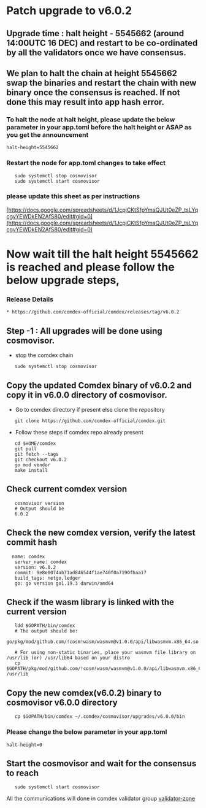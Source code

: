 # Patch upgrade to v6.0.2

## Upgrade time : halt height - 5545662 (around 14:00UTC 16 DEC) and restart to be co-ordinated by all the validators once we have consensus.

## We plan to halt the chain at height 5545662 swap the binaries and restart the chain with new binary once the consensus is reached. If not done this may result into app hash error.

### To halt the node at halt height, please update the below parameter in your app.toml before the halt height or ASAP as you get the announcement

```shell
halt-height=5545662
```

### Restart the node for app.toml changes to take effect

```shell
   sudo systemctl stop cosmovisor
   sudo systemctl start cosmovisor
```

### please update this sheet as per instructions

   [https://docs.google.com/spreadsheets/d/1JcpjCKtSfpYmaQJUt0eZP_tsLYqcgvYEWDkEN2AfS80/edit#gid=0](https://docs.google.com/spreadsheets/d/1JcpjCKtSfpYmaQJUt0eZP_tsLYqcgvYEWDkEN2AfS80/edit#gid=0)
    
# Now wait till the halt height 5545662 is reached and please follow the below upgrade steps, 

### Release Details
    * https://github.com/comdex-official/comdex/releases/tag/v6.0.2
    
## Step -1 : All upgrades will be done using cosmovisor.

* stop the comdex chain

```shell
   sudo systemctl stop cosmovisor
```

## Copy the updated Comdex binary of v6.0.2 and copy it in v6.0.0 directory of cosmovisor.

* Go to comdex directory if present else clone the repository

```shell
   git clone https://github.com/comdex-official/comdex.git
```

* Follow these steps if comdex repo already present

```shell
   cd $HOME/comdex
   git pull
   git fetch --tags
   git checkout v6.0.2
   go mod vendor
   make install
```

## Check current comdex version
```shell
   cosmovisor version
   # Output should be
   6.0.2
```

## Check the new comdex version, verify the latest commit hash

```shell
  name: comdex
   server_name: comdex
   version: v6.0.2
   commit: 9e8e0074ab71ad846544f1ae740f0a7190fbaa17
   build_tags: netgo,ledger
   go: go version go1.19.3 darwin/amd64

```

## Check if the wasm library is linked with the current version 

```shell
   ldd $GOPATH/bin/comdex
   # The output should be:
   go/pkg/mod/github.com/!cosm!wasm/wasmvm@v1.0.0/api/libwasmvm.x86_64.so

   # For using non-static binaries, place your wasmvm file library on /usr/lib (or) /usr/lib64 based on your distro
   cp $GOPATH/pkg/mod/github.com/!cosm!wasm/wasmvm@v1.0.0/api/libwasmvm.x86_64.so /usr/lib
```


## Copy the new comdex(v6.0.2) binary to cosmovisor v6.0.0 directory

```shell
   cp $GOPATH/bin/comdex ~/.comdex/cosmovisor/upgrades/v6.0.0/bin
```
### Please change the below parameter in your app.toml

```shell
halt-height=0
```

## Start the cosmovisor and wait for the consensus to reach

```shell
   sudo systemctl start cosmovisor
```

All the communications will done in comdex validator group [validator-zone](https://discord.com/channels/890929797318967416/891998323416907786)
